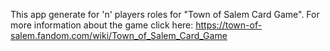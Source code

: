 This app generate for 'n' players roles for "Town of Salem Card Game".
For more information about the game click here: https://town-of-salem.fandom.com/wiki/Town_of_Salem_Card_Game
